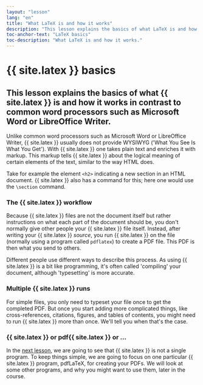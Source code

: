 ```yaml
---
layout: "lesson"
lang: "en"
title: "What LaTeX is and how it works"
description: "This lesson explains the basics of what LaTeX is and how it works in contrast to common word processors such as Microsoft Word or LibreOffice Writer."
toc-anchor-text: "LaTeX basics"
toc-description: "What LaTeX is and how it works."
---
```


# {{ site.latex }} basics

## This lesson explains the basics of what {{ site.latex }} is and how it works in contrast to common word processors such as Microsoft Word or LibreOffice Writer.

Unlike common word processors such as Microsoft Word or LibreOffice Writer, {{ site.latex }}
usually does not provide WYSIWYG ('What You See Is What You Get'). With {{ site.latex }}
one takes plain text and enriches it with markup. This markup tells {{ site.latex }}
about the logical meaning of certain elements of the text, similar to the way
HTML does.

Take for example the element `<h2>` indicating a new section in an HTML document.
{{ site.latex }} also has a command for this; here one would use the `\section` command.

### The {{ site.latex }} workflow

Because {{ site.latex }} files are not the document itself but rather instructions
on what each part of the document should be, you don't normally give other
people your {{ site.latex }} file itself. Instead, after writing your {{ site.latex }} _source_, you
run {{ site.latex }} on the file (normally using a program called `pdflatex`) to
create a PDF file. This PDF is then what you send to others.

Different people use different ways to describe this process. As using {{ site.latex }}
is a bit like programming, it's often called 'compiling' your document, although
'typesetting' is more accurate.

### Multiple {{ site.latex }} runs

For simple files, you only need to typeset your file once to get the completed
PDF. But once you start adding more complicated things, like cross-references,
citations, figures, and tables of contents, you might need to run {{ site.latex }} more
than once. We'll tell you when that's the case.

### {{ site.latex }} or pdf{{ site.latex }} or ...

In the [next lesson](lesson-02), we are going to see that {{ site.latex }} is not a
single program. To keep things simple, we are going to focus on one particular
{{ site.latex }} program, pdfLaTeX, for creating your PDFs. We will look at some other
programs, and why you might want to use them, later in the course.
